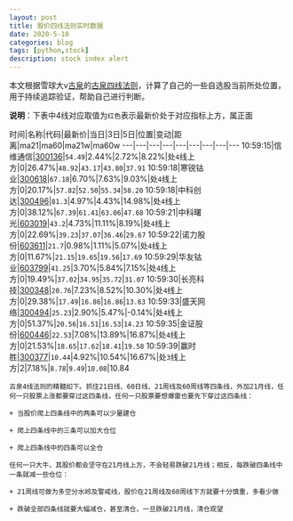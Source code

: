 ```yaml
---
layout: post
title: 股价四线法则实时数据
date: 2020-5-10
categories: blog
tags: [python,stock]
description: stock index alert
---
```



本文根据雪球大v[古泉](https://xueqiu.com/u/7148646888)的[古泉四线法则](https://xueqiu.com/7148646888/130498192)，计算了自己的一些自选股当前所处位置，用于持续追踪验证，帮助自己进行判断。

**说明**：下表中4线对应取值为`红色`表示最新价处于对应指标上方，属正面

时间|名称|代码|最新价|当日|3日|5日|位置|变动|距离|ma21|ma60|ma21w|ma60w
---|---|---|---|---|---|---|---|---
10:59:15|信维通信|[300136](https://xueqiu.com/S/SZ300136)|`54.49`|2.44%|2.72%|8.22%|处`4`线上方|0|26.47%|`48.92`|`43.17`|`43.80`|`37.91`
10:59:18|寒锐钴业|[300618](https://xueqiu.com/S/SZ300618)|`67.18`|6.70%|7.63%|9.03%|处`4`线上方|0|20.17%|`57.82`|`52.50`|`55.34`|`58.20`
10:59:18|中科创达|[300496](https://xueqiu.com/S/SZ300496)|`81.3`|4.97%|4.43%|14.98%|处`4`线上方|0|38.12%|`67.39`|`61.41`|`63.06`|`47.68`
10:59:21|中科曙光|[603019](https://xueqiu.com/S/SH603019)|`43.2`|4.73%|11.11%|8.19%|处`4`线上方|0|22.69%|`39.23`|`37.07`|`36.46`|`29.67`
10:59:22|诺力股份|[603611](https://xueqiu.com/S/SH603611)|`21.7`|0.98%|1.11%|5.07%|处`4`线上方|0|11.67%|`21.15`|`19.65`|`19.56`|`17.69`
10:59:29|华友钴业|[603799](https://xueqiu.com/S/SH603799)|`41.25`|3.70%|5.84%|7.15%|处`4`线上方|0|19.49%|`37.02`|`34.95`|`35.72`|`31.07`
10:59:30|长亮科技|[300348](https://xueqiu.com/S/SZ300348)|`20.76`|7.23%|8.52%|10.30%|处`4`线上方|0|29.38%|`17.49`|`16.86`|`16.86`|`13.63`
10:59:33|盛天网络|[300494](https://xueqiu.com/S/SZ300494)|`25.23`|2.90%|5.47%|-0.14%|处`4`线上方|0|51.37%|`20.56`|`16.51`|`16.53`|`14.23`
10:59:35|金证股份|[600446](https://xueqiu.com/S/SH600446)|`22.53`|7.08%|13.89%|16.87%|处`4`线上方|0|21.53%|`18.65`|`17.62`|`18.41`|`19.58`
10:59:39|赢时胜|[300377](https://xueqiu.com/S/SZ300377)|`10.44`|4.92%|10.54%|16.67%|处`3`线上方|2|7.18%|`8.78`|`9.49`|`10.08`|10.84

```
古泉4线法则的精髓如下。抓住21日线、60日线、21周线及60周线等四条线，外加21月线，任何一只股票上涨都要穿过这四条线，任何一只股票要想爆雷也要先下穿过这四条线：

+ 当股价爬上四条线中的两条可以少量建仓

+ 爬上四条线中的三条可以加大仓位

+ 爬上四条线中的四条可以全仓

任何一只大牛，其股价都会坚守在21月线上方，不会轻易跌破21月线；相反，每跌破四条线中一条就减一些仓位：

+ 21周线可做为多空分水岭及警戒线，股价在21周线及60周线下方就要十分慎重，多看少做

+ 跌破全部四条线就要大幅减仓，甚至清仓，一旦跌破21月线，清仓观望
```